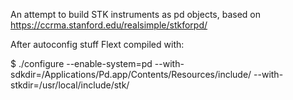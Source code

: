 An attempt to build STK instruments as pd objects, based on https://ccrma.stanford.edu/realsimple/stkforpd/

After autoconfig stuff Flext compiled with:

$ ./configure --enable-system=pd --with-sdkdir=/Applications/Pd.app/Contents/Resources/include/ --with-stkdir=/usr/local/include/stk/